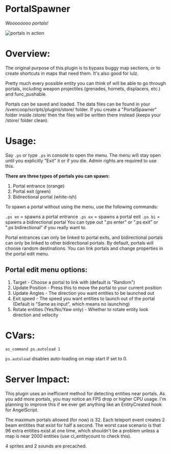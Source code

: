 # PortalSpawner
*Woooooooo portals!*

![portals in action](http://i.imgur.com/9loiCe6.gif)

# Overview:

The original purpose of this plugin is to bypass buggy map sections, or to create shortcuts in maps that need them. It's also good for lulz. 

Pretty much every possible entity you can think of will be able to go through portals, including weapon projectiles (grenades, hornets, displacers, etc.) and func_pushable. 

Portals can be saved and loaded. The data files can be found in your /svencoop/scripts/plugins/store/ folder. If you create a "PortalSpawner" folder inside /store/ then the files will be written there instead (keeps your /store/ folder clean).

# Usage:

Say `.ps` or type `.ps` in console to open the menu. The menu will stay open until you explicitly "Exit" it or if you die. Admin rights are required to use this.

**There are three types of portals you can spawn:**

1) Portal entrance (orange)
2) Portal exit (green)
3) Bidirectional portal (white-ish)

To spawn a portal without using the menu, use the following commands:

`.ps en` = spawns a portal entrance
`.ps ex` = spawns a portal exit
`.ps bi` = spawns a bidirectional portal
You can type out ".ps enter" or ".ps exit" or ".ps bidirectional" if you really want to.

Portal entrances can only be linked to portal exits, and bidirectional portals can only be linked to other bidirectional portals. By default, portals will choose random destinations. You can link portals and change properties in the portal edit menu.

## Portal edit menu options:

1) Target - Choose a portal to link with (default is "Random")
2) Update Position - Press this to move the portal to your current position
3) Update Angles - The direction you want entities to be launched out
4) Exit speed - The speed you want entities to launch out of the portal (Default is "Same as input", which means no launching)
5) Rotate entities (Yes/No/Yaw only) - Whether to rotate entity look direction and velocity

# CVars:
```
as_command ps.autoload 1
```
`ps.autoload` disables auto-loading on map start if set to 0.

# Server Impact:

This plugin uses an inefficient method for detecting entities near portals. As you add more portals, you may notice an FPS drop or higher CPU usage. I'm planning to improve this if we ever get anything like an EntityCreated hook for AngelScript.

The maximum portals allowed (for now) is 32. Each teleport event creates 2 beam entitites that exist for half a second. The worst case scenario is that 96 extra entities exist at one time, which shouldn't be a problem unless a map is near 2000 entities (use cl_entitycount to check this).

4 sprites and 2 sounds are precached.
